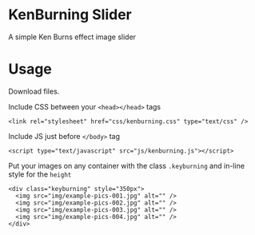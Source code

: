 KenBurning Slider
=================

A simple Ken Burns effect image slider

Usage
=====

Download files.

Include CSS between your `<head></head>` tags
```
<link rel="stylesheet" href="css/kenburning.css" type="text/css" />
```

Include JS just before `</body>` tag
```
<script type="text/javascript" src="js/kenburning.js"></script>
```

Put your images on any container with the class `.keyburning` and in-line style for the `height`
```
<div class="keyburning" style="350px">
  <img src="img/example-pics-001.jpg" alt="" />
  <img src="img/example-pics-002.jpg" alt="" />
  <img src="img/example-pics-003.jpg" alt="" />
  <img src="img/example-pics-004.jpg" alt="" />
</div>
```